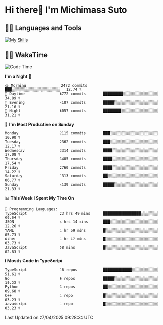 # Hi there👋 I'm Michimasa Suto

## 🧑‍💻 Languages and Tools
[![My Skills](https://skillicons.dev/icons?i=ts,nextjs,react,go,python,aws)](https://skillicons.dev)

<!--
**Suto-Michimasa/Suto-Michimasa** is a ✨ _special_ ✨ repository because its `README.md` (this file) appears on your GitHub profile.

Here are some ideas to get you started:

- 🔭 I’m currently working on ...
- 🌱 I’m currently learning ...
- 👯 I’m looking to collaborate on ...
- 🤔 I’m looking for help with ...
- 💬 Ask me about ...
- 📫 How to reach me: ...
- 😄 Pronouns: ...
- ⚡ Fun fact: ...
-->
<!--
## 💎 Github Stats

<div>
  <img height="170" align="left" src="https://github-readme-stats.vercel.app/api?username=Suto-michimasa&count_private=true&show_icons=true&theme=dark" />
  <img height="170" src="https://github-readme-stats.vercel.app/api/top-langs/?username=Suto-michimasa&langs_count=8&layout=compact&theme=dark" />
</div>
-->
<!-- ## 🏆 GitHub Profile Trophy

<img width="800" src="https://github-profile-trophy.vercel.app/?username=Suto-michimasa&theme=onedark&no-frame=true"/>
 -->

## 🧑‍💻 WakaTime
<!--START_SECTION:waka-->
![Code Time](http://img.shields.io/badge/Code%20Time-745%20hrs%201%20min-blue)

**I'm a Night 🦉** 

```text
🌞 Morning                2472 commits        ███░░░░░░░░░░░░░░░░░░░░░░   12.74 % 
🌆 Daytime                6772 commits        █████████░░░░░░░░░░░░░░░░   34.89 % 
🌃 Evening                4107 commits        █████░░░░░░░░░░░░░░░░░░░░   21.16 % 
🌙 Night                  6057 commits        ████████░░░░░░░░░░░░░░░░░   31.21 % 
```
📅 **I'm Most Productive on Sunday** 

```text
Monday                   2115 commits        ███░░░░░░░░░░░░░░░░░░░░░░   10.90 % 
Tuesday                  2362 commits        ███░░░░░░░░░░░░░░░░░░░░░░   12.17 % 
Wednesday                3314 commits        ████░░░░░░░░░░░░░░░░░░░░░   17.08 % 
Thursday                 3405 commits        ████░░░░░░░░░░░░░░░░░░░░░   17.54 % 
Friday                   2760 commits        ████░░░░░░░░░░░░░░░░░░░░░   14.22 % 
Saturday                 1313 commits        ██░░░░░░░░░░░░░░░░░░░░░░░   06.77 % 
Sunday                   4139 commits        █████░░░░░░░░░░░░░░░░░░░░   21.33 % 
```


📊 **This Week I Spent My Time On** 

```text
💬 Programming Languages: 
TypeScript               23 hrs 49 mins      █████████████████░░░░░░░░   68.84 % 
JSON                     4 hrs 14 mins       ███░░░░░░░░░░░░░░░░░░░░░░   12.26 % 
YAML                     1 hr 59 mins        █░░░░░░░░░░░░░░░░░░░░░░░░   05.73 % 
Other                    1 hr 17 mins        █░░░░░░░░░░░░░░░░░░░░░░░░   03.73 % 
JavaScript               58 mins             █░░░░░░░░░░░░░░░░░░░░░░░░   02.83 % 
```

**I Mostly Code in TypeScript** 

```text
TypeScript               16 repos            █████████████░░░░░░░░░░░░   51.61 % 
Go                       6 repos             █████░░░░░░░░░░░░░░░░░░░░   19.35 % 
Python                   3 repos             ██░░░░░░░░░░░░░░░░░░░░░░░   09.68 % 
C++                      1 repo              █░░░░░░░░░░░░░░░░░░░░░░░░   03.23 % 
JavaScript               1 repo              █░░░░░░░░░░░░░░░░░░░░░░░░   03.23 % 
```




 Last Updated on 27/04/2025 09:28:34 UTC
<!--END_SECTION:waka-->
